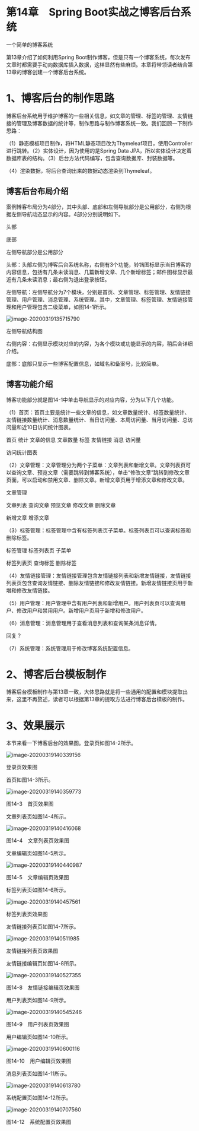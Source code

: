 # 第14章　Spring Boot实战之博客后台系统

一个简单的博客系统

第13章介绍了如何利用Spring Boot制作博客，但是只有一个博客系统，每次发布文章时都需要手动向数据库插入数据，这样显然有些麻烦。本章将带领读者结合第13章的博客创建一个博客后台系统。

# 1、博客后台的制作思路

博客后台系统用于维护博客的一些相关信息，如文章的管理、标签的管理、友情链接的管理及博客数据的统计等，制作思路与制作博客系统一致。我们回顾一下制作思路：

（1）静态模板项目制作，将HTML静态项目改为Thymeleaf项目，使用Controller进行跳转。（2）实体设计，因为使用的是Spring Data JPA，所以实体设计决定着数据库表的结构。（3）后台方法代码编写，包含查询数据库、封装数据等。

（4）渲染数据，将后台查询出来的数据动态渲染到Thymeleaf。

## 博客后台布局介绍

案例博客布局分为4部分，其中头部、底部和左侧导航部分是公用部分，右侧为根据左侧导航动态显示的内容。4部分分别说明如下。

头部

底部 

左侧导航部分是公用部分

头部：头部左侧为博客后台系统名称，右侧有3个功能，铃铛图标显示当日博客的内容信息，包括有几条未读消息、几篇新增文章、几个新增标签；邮件图标显示最近有几条未读消息；最右侧为退出登录按钮。

左侧导航：左侧导航分为7个模块，分别是首页、文章管理、标签管理、友情链接管理、用户管理、消息管理、系统管理。其中，文章管理、标签管理、友情链接管理和用户管理包含二级菜单，如图14-1所示。

![image-20200319135715790](assets/image-20200319135715790.png)

左侧导航结构图

右侧内容：右侧显示模块对应的内容，为各个模块或功能显示的内容，稍后会详细介绍。

底部：底部只显示一些博客配置信息，如域名和备案号，比较简单。

## 博客功能介绍

博客功能部分就是图14-1中单击导航显示的对应内容，分为以下几个功能。

（1）首页：首页主要是统计一些文章的信息，如文章数量统计、标签数量统计、友情链接数量统计、消息数量统计、当日访问量、本周访问量、当月访问量、总访问量和近10日访问统计图表。

首页 统计  文章的信息   文章数量 标签 友情链接   消息 访问量 

访问统计图表

（2）文章管理：文章管理分为两个子菜单：文章列表和新增文章。文章列表页可以查询文章、预览文章（需要跳转到博客系统），单击“修改文章”跳转到修改文章页面，可以启动和禁用文章、删除文章。新增文章页用于增添文章和修改文章。

文章管理  

文章列表   查询文章 预览文章    修改文章  删除文章

新增文章  增添文章

（3）标签管理：标签管理中含有标签列表页子菜单。标签列表页可以查询标签和删除标签。

标签管理    标签列表页  子菜单   

标签列表页  查询标签 删除标签

（4）友情链接管理：友情链接管理包含友情链接列表和新增友情链接，友情链接列表页包含查询友情链接、删除友情链接和修改友情链接。新增友情链接页用于新增和修改友情链接。



（5）用户管理：用户管理中含有用户列表和新增用户。用户列表页可以查询用户、修改用户和禁用用户。新增用户页用于新增和修改用户。

（6）消息管理：消息管理用于查看消息列表和查询某条消息详情。

回复？

（7）系统管理：系统管理用于修改博客系统配置信息。

# 2、博客后台模板制作

博客后台模板制作与第13章一致，大体思路就是将一些通用的配置和模块提取出来，这里不再赘述，读者可以根据第13章的提取方法进行博客后台模板的制作。

# 3、效果展示

本节来看一下博客后台的效果图。登录页如图14-2所示。

![image-20200319140339156](assets/image-20200319140339156.png)

登录页效果图

首页如图14-3所示。

![image-20200319140359773](assets/image-20200319140359773.png)

图14-3　首页效果图

文章列表页如图14-4所示。

![image-20200319140416068](assets/image-20200319140416068.png)

图14-4　文章列表页效果图

文章编辑页如图14-5所示。

![image-20200319140440987](assets/image-20200319140440987.png)

图14-5　文章编辑页效果图

标签列表页如图14-6所示。

![image-20200319140457561](assets/image-20200319140457561.png)

标签列表页效果图

友情链接列表页如图14-7所示。

![image-20200319140511985](assets/image-20200319140511985.png)

友情链接列表页效果图

友情链接编辑页如图14-8所示。

![image-20200319140527355](assets/image-20200319140527355.png)

图14-8　友情链接编辑页效果图

用户列表页如图14-9所示。

![image-20200319140545246](assets/image-20200319140545246.png)

图14-9　用户列表页效果图

用户编辑页如图14-10所示。

![image-20200319140600116](assets/image-20200319140600116.png)

图14-10　用户编辑页效果图

消息列表页如图14-11所示。

![image-20200319140613780](assets/image-20200319140613780.png)

系统配置页如图14-12所示。

![image-20200319140707560](assets/image-20200319140707560.png)

图14-12　系统配置页效果图